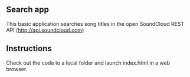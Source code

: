 ## Search app
This basic application searches song titles in the open SoundCloud REST API (http://api.soundcloud.com)

## Instructions
Check out the code to a local folder and launch index.html in a web browser.